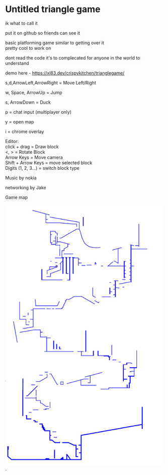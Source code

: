 # Untitled triangle game

ik what to call it

put it on github so friends can see it

basic platforming game similar to getting over it  
pretty cool to work on  


dont read the code it's to complecated for anyone in the world to understand


demo here - https://xl83.dev/crispykitchen/trianglegame/

s,d,ArrowLeft,ArrowRight = Move Left/Right

w, Space, ArrowUp = Jump

s, ArrowDown = Duck  

p = chat input (multiplayer only)

y = open map

i = chrome overlay

Editor:  
click + drag = Draw block  
<, > = Rotate Block  
Arrow Keys = Move camera  
Shift + Arrow Keys = move selected block  
Digits (1, 2, 3...) = switch block type  


Music by nokia

networking by Jake


Game map  


![yay](gameMap.png "ur gay now").


